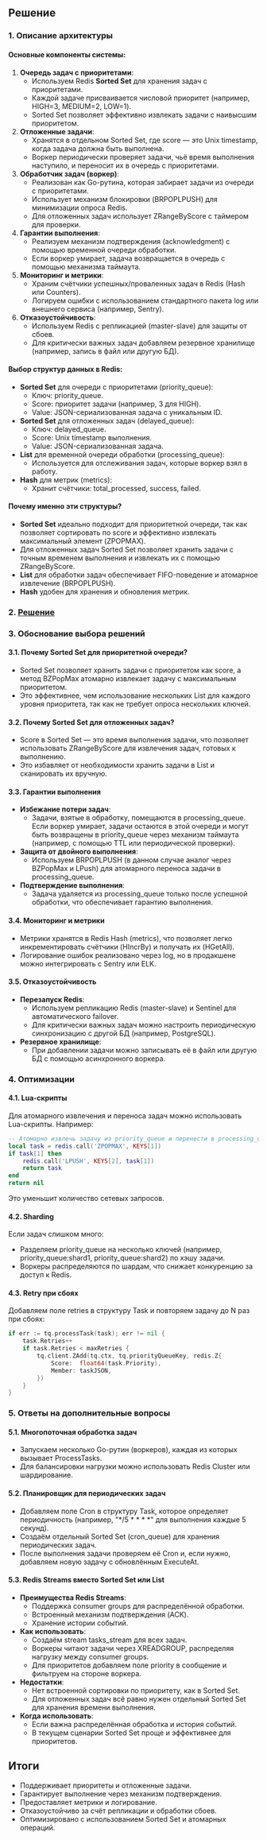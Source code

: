 ## Решение

### 1. Описание архитектуры

#### Основные компоненты системы:

1. **Очередь задач с приоритетами**:
    - Используем Redis **Sorted Set** для хранения задач с приоритетами.
    - Каждой задаче присваивается числовой приоритет (например, HIGH=3, MEDIUM=2, LOW=1).
    - Sorted Set позволяет эффективно извлекать задачи с наивысшим приоритетом.
2. **Отложенные задачи**:
    - Хранятся в отдельном Sorted Set, где score — это Unix timestamp, когда задача должна быть выполнена.
    - Воркер периодически проверяет задачи, чьё время выполнения наступило, и переносит их в очередь с приоритетами.
3. **Обработчик задач (воркер)**:
    - Реализован как Go-рутина, которая забирает задачи из очереди с приоритетами.
    - Использует механизм блокировки (BRPOPLPUSH) для минимизации опроса Redis.
    - Для отложенных задач использует ZRangeByScore с таймером для проверки.
4. **Гарантии выполнения**:
    - Реализуем механизм подтверждения (acknowledgment) с помощью временной очереди обработки.
    - Если воркер умирает, задача возвращается в очередь с помощью механизма таймаута.
5. **Мониторинг и метрики**:
    - Храним счётчики успешных/проваленных задач в Redis (Hash или Counters).
    - Логируем ошибки с использованием стандартного пакета log или внешнего сервиса (например, Sentry).
6. **Отказоустойчивость**:
    - Используем Redis с репликацией (master-slave) для защиты от сбоев.
    - Для критически важных задач добавляем резервное хранилище (например, запись в файл или другую БД).

#### Выбор структур данных в Redis:

- **Sorted Set** для очереди с приоритетами (priority_queue):
    - Ключ: priority_queue.
    - Score: приоритет задачи (например, 3 для HIGH).
    - Value: JSON-сериализованная задача с уникальным ID.
- **Sorted Set** для отложенных задач (delayed_queue):
    - Ключ: delayed_queue.
    - Score: Unix timestamp выполнения.
    - Value: JSON-сериализованная задача.
- **List** для временной очереди обработки (processing_queue):
    - Используется для отслеживания задач, которые воркер взял в работу.
- **Hash** для метрик (metrics):
    - Хранит счётчики: total_processed, success, failed.

#### Почему именно эти структуры?

- **Sorted Set** идеально подходит для приоритетной очереди, так как позволяет сортировать по score и эффективно извлекать максимальный элемент (ZPOPMAX).
- Для отложенных задач Sorted Set позволяет хранить задачи с точным временем выполнения и извлекать их с помощью ZRangeByScore.
- **List** для обработки задач обеспечивает FIFO-поведение и атомарное извлечение (BRPOPLPUSH).
- **Hash** удобен для хранения и обновления метрик.

### 2. [Решение]()

### 3. Обоснование выбора решений

#### 3.1. Почему Sorted Set для приоритетной очереди?

- Sorted Set позволяет хранить задачи с приоритетом как score, а метод BZPopMax атомарно извлекает задачу с максимальным приоритетом.
- Это эффективнее, чем использование нескольких List для каждого уровня приоритета, так как не требует опроса нескольких ключей.

#### 3.2. Почему Sorted Set для отложенных задач?

- Score в Sorted Set — это время выполнения задачи, что позволяет использовать ZRangeByScore для извлечения задач, готовых к выполнению.
- Это избавляет от необходимости хранить задачи в List и сканировать их вручную.

#### 3.3. Гарантии выполнения

- **Избежание потери задач**:
    - Задачи, взятые в обработку, помещаются в processing_queue. Если воркер умирает, задачи остаются в этой очереди и могут быть возвращены в priority_queue через механизм таймаута (например, с помощью TTL или периодической проверки).
- **Защита от двойного выполнения**:
    - Используем BRPOPLPUSH (в данном случае аналог через BZPopMax и LPush) для атомарного переноса задачи в processing_queue.
- **Подтверждение выполнения**:
    - Задача удаляется из processing_queue только после успешной обработки, что обеспечивает гарантию выполнения.

#### 3.4. Мониторинг и метрики

- Метрики хранятся в Redis Hash (metrics), что позволяет легко инкрементировать счётчики (HIncrBy) и получать их (HGetAll).
- Логирование ошибок реализовано через log, но в продакшене можно интегрировать с Sentry или ELK.

#### 3.5. Отказоустойчивость

- **Перезапуск Redis**:
    - Используем репликацию Redis (master-slave) и Sentinel для автоматического failover.
    - Для критически важных задач можно настроить периодическую синхронизацию с другой БД (например, PostgreSQL).
- **Резервное хранилище**:
    - При добавлении задачи можно записывать её в файл или другую БД с помощью асинхронного воркера.

### 4. Оптимизации

#### 4.1. Lua-скрипты

Для атомарного извлечения и переноса задач можно использовать Lua-скрипты. Например:
```lua
-- Атомарно извлечь задачу из priority_queue и перенести в processing_queue
local task = redis.call('ZPOPMAX', KEYS[1])
if task[1] then
    redis.call('LPUSH', KEYS[2], task[1])
    return task
end
return nil
```
Это уменьшит количество сетевых запросов.

#### 4.2. Sharding

Если задач слишком много:

- Разделяем priority_queue на несколько ключей (например, priority_queue:shard1, priority_queue:shard2) по хэшу задачи.
- Воркеры распределяются по шардам, что снижает конкуренцию за доступ к Redis.

#### 4.3. Retry при сбоях

Добавляем поле retries в структуру Task и повторяем задачу до N раз при сбоях:
```go
if err := tq.processTask(task); err != nil {
    task.Retries++
    if task.Retries < maxRetries {
        tq.client.ZAdd(tq.ctx, tq.priorityQueueKey, redis.Z{
            Score:  float64(task.Priority),
            Member: taskJSON,
        })
    }
}
```

### 5. Ответы на дополнительные вопросы

#### 5.1. Многопоточная обработка задач

- Запускаем несколько Go-рутин (воркеров), каждая из которых вызывает ProcessTasks.
- Для балансировки нагрузки можно использовать Redis Cluster или шардирование.

#### 5.2. Планировщик для периодических задач

- Добавляем поле Cron в структуру Task, которое определяет периодичность (например, "*/5 * * * *" для выполнения каждые 5 секунд).
- Создаём отдельный Sorted Set (cron_queue) для хранения периодических задач.
- После выполнения задачи проверяем её Cron и, если нужно, добавляем новую задачу с обновлённым ExecuteAt.

#### 5.3. Redis Streams вместо Sorted Set или List

- **Преимущества Redis Streams**:
    - Поддержка consumer groups для распределённой обработки.
    - Встроенный механизм подтверждения (ACK).
    - Хранение истории событий.
- **Как использовать**:
    - Создаём stream tasks_stream для всех задач.
    - Воркеры читают задачи через XREADGROUP, распределяя нагрузку между consumer groups.
    - Для приоритетов добавляем поле priority в сообщение и фильтруем на стороне воркера.
- **Недостатки**:
    - Нет встроенной сортировки по приоритету, как в Sorted Set.
    - Для отложенных задач всё равно нужен отдельный Sorted Set для хранения времени выполнения.
- **Когда использовать**:
    - Если важна распределённая обработка и история событий.
    - В текущем сценарии Sorted Set проще и эффективнее для приоритетов.


## Итоги
- Поддерживает приоритеты и отложенные задачи.
- Гарантирует выполнение через механизм подтверждения.
- Предоставляет метрики и логирование.
- Отказоустойчиво за счёт репликации и обработки сбоев.
- Оптимизировано с использованием Sorted Set и атомарных операций.
